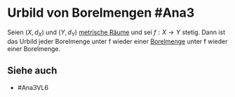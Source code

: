 # Urbild von Borelmengen #Ana3
Seien $(X,d_X)$ und $(Y,d_Y)$ [metrische Räume](Ana1/metrischer%20Raum.md) und sei $f:X\to Y$ stetig. Dann ist das Urbild jeder Borelmenge unter f wieder einer [Borelmenge](Ana3/Definitions/Borel%20sigma-Algebra.md) unter f wieder einer Borelmenge.
## Siehe auch
- #Ana3VL6 